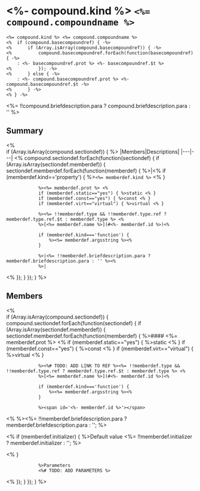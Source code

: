 # <%- compound.kind %> `<%= compound.compoundname %>`

```
<%= compound.kind %> <%= compound.compoundname %>
<%  if (compound.basecompoundref) { -%>
<%      if (Array.isArray(compound.basecompoundref)) { -%>
<%          compound.basecompoundref.forEach(function(basecompoundref) { -%>
    : <%- basecompoundref.prot %> <%- basecompoundref.$t %>
<%          }); -%>
<%      } else { -%>
    : <%- compound.basecompoundref.prot %> <%- compound.basecompoundref.$t -%>
<%      } -%> 
<% } -%> 
```

<%= !!compound.briefdescription.para ? compound.briefdescription.para : '' %>

## Summary

<%  
if (Array.isArray(compound.sectiondef)) { %>
|Members|Descriptions|
|---|---| 
<%  compound.sectiondef.forEach(function(sectiondef) {
        if (Array.isArray(sectiondef.memberdef)) {
            sectiondef.memberdef.forEach(function(memberdef) { %>|<%
                if (memberdef.kind=='property') {
                    %>`<%= memberdef.kind %>` <%
                }
                
                %><%= memberdef.prot %> <%
                if (memberdef.static=="yes") { %>static <% }
                if (memberdef.const=="yes") { %>const <% }
                if (memberdef.virt=="virtual") { %>virtual <% }
                
                %><%= !!memberdef.type && !!memberdef.type.ref ? memberdef.type.ref.$t : memberdef.type %> <%
                %>[<%= memberdef.name %>](#<%- memberdef.id %>)<%
                
                if (memberdef.kind==='function') {
                    %><%= memberdef.argsstring %><%
                }
                
                %>|<%= !!memberdef.briefdescription.para ? memberdef.briefdescription.para : '' %><%
                %>|
<%
            });
        }
    });
} %>
  
## Members

<%  
if (Array.isArray(compound.sectiondef)) {
    compound.sectiondef.forEach(function(sectiondef) {
        if (Array.isArray(sectiondef.memberdef)) {
            sectiondef.memberdef.forEach(function(memberdef) {
                %>#### <%= memberdef.prot %> <%
                if (memberdef.static=="yes") { %>static <% }
                if (memberdef.const=="yes") { %>const <% }
                if (memberdef.virt=="virtual") { %>virtual <% }
                
                %><%# TODO: ADD LINK TO REF %><%= !!memberdef.type && !!memberdef.type.ref ? memberdef.type.ref.$t : memberdef.type %> <%
                %>[<%= memberdef.name %>](#<%- memberdef.id %>)<%
                
                if (memberdef.kind==='function') {
                    %><%= memberdef.argsstring %><%
                }
            
                %><span id='<%- memberdef.id %>'></span>

<%              %><%= !!memberdef.briefdescription.para ? memberdef.briefdescription.para : ''; %>

<%              if (memberdef.initializer) { %>Default value <%= !!memberdef.initializer ? memberdef.initializer : ''; %>

<%              }

                %>Parameters
                <%# TODO: ADD PARAMETERS %>
<%
            });
        }
    }); 
} %>